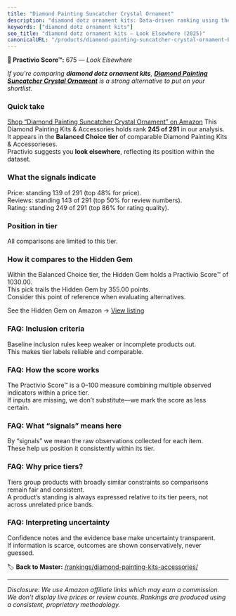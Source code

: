 ```yaml
---
title: "Diamond Painting Suncatcher Crystal Ornament"
description: "diamond dotz ornament kits: Data-driven ranking using the Practivio Score™. Positioned by quality, value, demand, findability, momentum."
keywords: ["diamond dotz ornament kits"]
seo_title: "diamond dotz ornament kits — Look Elsewhere (2025)"
canonicalURL: "/products/diamond-painting-suncatcher-crystal-ornament-B0C1NMBQ6T/"
---
```


**🚫 Practivio Score™:** 675 — _Look Elsewhere_


*If you're comparing **diamond dotz ornament kits**, **[Diamond Painting Suncatcher Crystal Ornament](https://www.amazon.com/dp/B0C1NMBQ6T?tag=practivio-20)** is a strong alternative to put on your shortlist.*
### Quick take
[Shop “Diamond Painting Suncatcher Crystal Ornament” on Amazon](https://www.amazon.com/dp/B0C1NMBQ6T?tag=practivio-20)
This Diamond Painting Kits & Accessories holds rank **245 of 291** in our analysis.  
It appears in the **Balanced Choice tier** of comparable Diamond Painting Kits & Accessorieses.  
Practivio suggests you **look elsewhere**, reflecting its position within the dataset.

### What the signals indicate
Price: standing 139 of 291 (top 48% for price).  
Reviews: standing 143 of 291 (top 50% for review numbers).  
Rating: standing 249 of 291 (top 86% for rating quality).  

### Position in tier
All comparisons are limited to this tier.

### How it compares to the Hidden Gem
Within the Balanced Choice tier, the Hidden Gem holds a Practivio Score™ of 1030.00.  
This pick trails the Hidden Gem by 355.00 points.  
Consider this point of reference when evaluating alternatives.  

See the Hidden Gem on Amazon → [View listing](https://www.amazon.com/dp/B07RWD3S5Q?tag=practivio-20)

### FAQ: Inclusion criteria
Baseline inclusion rules keep weaker or incomplete products out.  
This makes tier labels reliable and comparable.

### FAQ: How the score works
The Practivio Score™ is a 0–100 measure combining multiple observed indicators within a price tier.  
If inputs are missing, we don’t substitute—we mark the score as less certain.

### FAQ: What “signals” means here
By “signals” we mean the raw observations collected for each item.  
These help us position it consistently within its tier.

### FAQ: Why price tiers?
Tiers group products with broadly similar constraints so comparisons remain fair and consistent.  
A product’s standing is always expressed relative to its tier peers, not across unrelated price bands.

### FAQ: Interpreting uncertainty
Confidence notes and the evidence base make uncertainty transparent.  
If information is scarce, outcomes are shown conservatively, never guessed.


🏷️ **Back to Master:** [/rankings/diamond-painting-kits-accessories/](/rankings/diamond-painting-kits-accessories/)

---
_Disclosure: We use Amazon affiliate links which may earn a commission. We don’t display live prices or review counts. Rankings are produced using a consistent, proprietary methodology._
